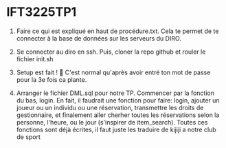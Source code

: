 # IFT3225TP1


1. Faire ce qui est expliqué en haut de procédure.txt. Cela te permet de te connecter à la base de données sur les serveurs du DIRO.

2. Se connecter au diro en ssh. Puis, cloner la repo github et rouler le fichier init.sh

3. Setup est fait ! 🎉 C'est normal qu'après avoir entré ton mot de passe pour la 3e fois ca
plante.

4. Arranger le fichier DML.sql pour notre TP. Commencer par la fonction du bas, login. En fait, il faudrait une fonction pour faire: login, ajouter un joueur ou un individu ou une réservation, transmettre les droits de gestionnaire, et finalement aller cherher toutes les réservations selon la personne, l'heure, ou le jour (s'inspirer de item_search). Toutes ces fonctions sont déjà écrites, il faut juste les traduire de kijiji a notre club de sport
